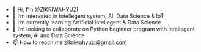- 👋 Hi, I’m @ZIKRIWAHYUZI
- 👀 I’m interested in Intellegent system, AI, Data Science & IoT
- 🌱 I’m currently learning Artificial Intellegent & Data Science
- 💞️ I’m looking to collaborate on Python beginner program with Intellegent system, AI and Data Science
- 📫 How to reach me zikriwahyuzi@gmail.com
